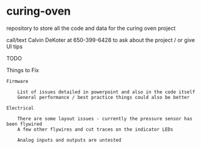# curing-oven


repository to store all the code and data for the curing oven project


call/text Calvin DeKoter at 650-399-6428 to ask about the project / or give UI tips



TODO 


Things to Fix

	Firmware

		List of issues detailed in powerpoint and also in the code itself
		General performance / best practice things could also be better

	Electrical
		
		There are some layout issues - currently the pressure sensor has been flywired
		A few other flywires and cut traces on the indicator LEDs

		Analog inputs and outputs are untested
